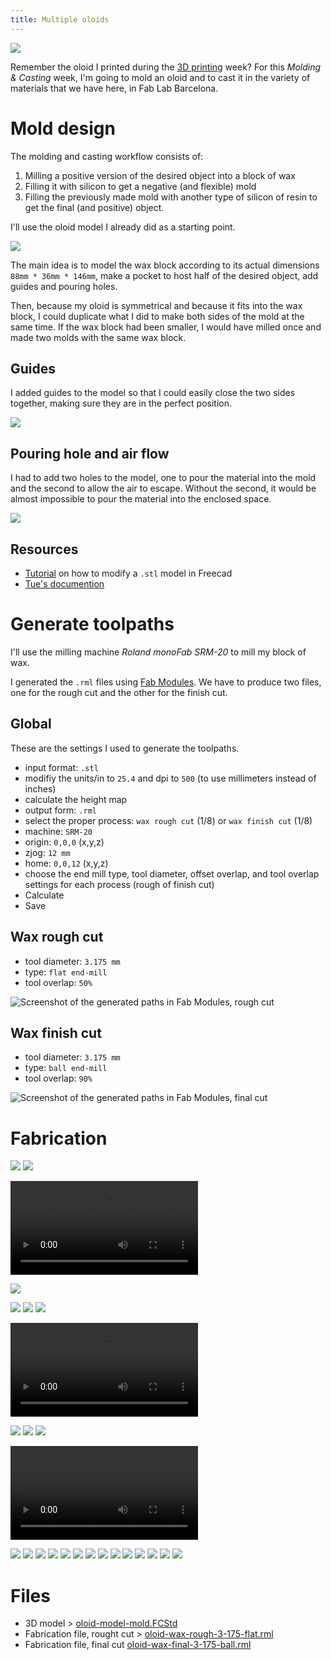 ```yaml
---
title: Multiple oloids
---
```


![](oloid-model.png)

Remember the oloid I printed during the [3D printing](3D-scanning-printing-oloid-shape.html) week?
For this *Molding & Casting* week, I'm going to mold an oloid and to cast it in the variety of materials that we have here, in Fab Lab Barcelona.

# Mold design

The molding and casting workflow consists of:

1. Milling a positive version of the desired object into a block of wax
2. Filling it with silicon to get a negative (and flexible) mold
3. Filling the previously made mold with another type of silicon of resin to get the final (and positive) object.

I'll use the oloid model I already did as a starting point.

![](mold-freecad.png)

The main idea is to model the wax block according to its actual dimensions `88mm * 36mm * 146mm`, make a pocket to host half of the desired object, add guides and pouring holes.

Then, because my oloid is symmetrical and because it fits into the wax block, I could duplicate what I did to make both sides of the mold at the same time. If the wax block had been smaller, I would have milled once and made two molds with the same wax block.

## Guides

I added guides to the model so that I could easily close the two sides together, making sure they are in the perfect position.

![](mold-detail-1.png)

## Pouring hole and air flow

I had to add two holes to the model, one to pour the material into the mold and the second to allow the air to escape. Without the second, it would be almost impossible to pour the material into the enclosed space.

![](mold-detail-2.png)

## Resources

- [Tutorial](https://www.youtube.com/watch?v=5lwENZeNiNg) on how to modify a `.stl` model in Freecad
- [Tue's documention](http://academany.fabcloud.io/fabacademy/2020/labs/barcelona/students/tue-ngo/assignments/week-15-molding-and-casting.html)

# Generate toolpaths

I'll use the milling machine *Roland monoFab SRM-20* to mill my block of wax.

I generated the `.rml` files using [Fab Modules](http://fabmodules.org/). We have to produce two files, one for the rough cut and the other for the finish cut.

## Global

These are the settings I used to generate the toolpaths.

- input format: `.stl`
- modifiy the units/in to `25.4` and dpi to `500` (to use millimeters instead of inches)
- calculate the height map
- output form: `.rml`
- select the proper process: `wax rough cut` (1/8) or `wax finish cut` (1/8)
- machine: `SRM-20`
- origin: `0,0,0` (x,y,z)
- zjog: `12 mm`
- home: `0,0,12` (x,y,z)
- choose the end mill type, tool diameter, offset overlap, and tool overlap settings for each process (rough of finish cut)
- Calculate
- Save

## Wax rough cut

- tool diameter: `3.175 mm`
- type: `flat end-mill`
- tool overlap: `50%`

![Screenshot of the generated paths in Fab Modules, rough cut](fabmodules-rough.png)

## Wax finish cut

- tool diameter: `3.175 mm`
- type: `ball end-mill`
- tool overlap: `90%`

![Screenshot of the generated paths in Fab Modules, final cut](fabmodules-finish.png)

# Fabrication

![](wax-block.jpg)
![](milling-z.jpg)

<video><source src="milling.mp4"></video>

![](wax-wax.jpg)

![](final-result-2.jpg)
![](final-result-3.jpg)
![](final-result-4.jpg)

<video><source src="final-result.mp4"></video>

![](first-result-1.jpg)
![](first-result-2.jpg)
![](first-result-3.jpg)

<video><source src="mix-well.mp4"></video>

![](mold-detail-1.jpg)
![](mold-detail-2.jpg)
![](mold-press.jpg)
![](pine-resin-1.jpg)
![](pine-resin-2.jpg)
![](pine-resin-3.jpg)
![](pine-resin-4.jpg)
![](pine-resin-5.jpg)
![](pine-resin-6.jpg)
![](pine-resin-7.jpg)
![](pine-resin-8.jpg)
![](plastic-resin-1.jpg)
![](plastic-resin-2.jpg)
![](plastic-resin-3.jpg)



# Files

- 3D model > [oloid-model-mold.FCStd](file:oloid-model-mold.FCStd)
- Fabrication file, rought cut > [oloid-wax-rough-3-175-flat.rml](file:oloid-wax-rough-3-175-flat.rml)
- Fabrication file, final cut [oloid-wax-final-3-175-ball.rml](file:oloid-wax-final-3-175-ball.rml)



